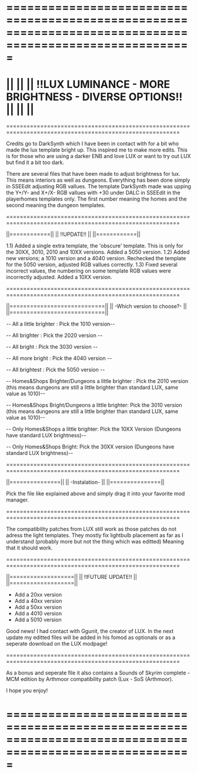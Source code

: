 =========================================================================================================
=========================================================================================================
||                                                                                                     ||
||                           !!LUX LUMINANCE - MORE BRIGHTNESS - DIVERSE OPTIONS!!                     ||
||                                                                                                     ||
=========================================================================================================
=========================================================================================================

Credits go to DarkSynth which I have been in contact with for a bit who made the lux template bright up. 
This inspired me to make more edits. This is for those who are using a darker ENB and love LUX or want to try out LUX but find it a bit too dark.

There are several files that have been made to adjust brightness for lux. This means interiors as well as dungeons. Everything has been done simply in SSEEdit adjusting RGB vallues.
The template DarkSynth made was upping the Y+/Y- and X+/X- RGB vallues with +30 under DALC in SSEEdit in the playerhomes templates only. 
The first number meaning the homes and the second meaning the dungeon templates.

=========================================================================================================

 ||============||
||  !!UPDATE!!  ||
 ||============||
 
1.1) Added a single extra template, the 'obscure' template. This is only for the 30XX, 3010, 2010 and 10XX versions. Added a 5050 version.
1.2) Added new versions; a 1010 version and a 4040 version. Rechecked the template for the 5050 version, adjusted RGB vallues correctly.
1.3) Fixed several incorrect values, the numbering on some template RGB values were incorrectly adjusted. Added a 10XX version.

=========================================================================================================

 ||============================||
||  -Which version to choose?-  ||
 ||============================||

-- All a little brighter : Pick the 1010 version--

-- All brighter : Pick the 2020 version --

-- All bright : Pick the 3030 version --

-- All more bright : Pick the 4040 version --

-- All brightest : Pick the 5050 version --



-- Homes&Shops Brighter/Dungeons a little brighter : Pick the 2010 version (this means dungeons are still a little brighter than standard LUX, same value as 1010)--

-- Homes&Shops Bright/Dungeons a little brighter: Pick the 3010 version (this means dungeons are still a little brighter than standard LUX, same value as 1010)--

-- Only Homes&Shops a little brighter: Pick the 10XX Version (Dungeons have standard LUX brightness)--

-- Only Homes&Shops Bright: Pick the 30XX version (Dungeons have standard LUX brightness)--

=========================================================================================================

 ||===============||
||  -Instalation-  ||
 ||===============||
 
 Pick the file like explained above and simply drag it into your favorite mod manager.

=========================================================================================================
 
The compatibility patches from LUX still work as those patches do not adress the light templates. 
They mostly fix lightbulb placement as far as I understand (probably more but not the thing which was editted) Meaning that it  should work.

=========================================================================================================

 ||===================||
||  !!FUTURE UPDATE!!  ||
 ||===================||

 - Add a 20xx version
 - Add a 40xx version
 - Add a 50xx version
 - Add a 4010 version
 - Add a 5010 version
 
 Good news! I had contact with Ggunit, the creator of LUX. In the next update my editted files will be added in his fomod as optionals or as a seperate download on the LUX modpage!
 
=========================================================================================================

As a bonus and seperate file it also contains a Sounds of Skyrim complete - MCM edition by Arthmoor compatibility patch (Lux - SoS (Arthmoor).

I hope you enjoy!

=========================================================================================================
=========================================================================================================